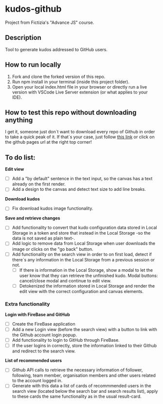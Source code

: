 # kudos-github
Project from Fictizia's "Advance JS" course.

## Description
Tool to generate kudos addressed to GitHub users.

## How to run locally
1. Fork and clone the forked version of this repo.
2. Run npm install in your terminal (inside this project folder).
3. Open your local index.html file in your browser or directly run a live version with VSCode Live Server extension (or what applies to your IDE).

## How to test this repo without downloading anything
I get it, someone just don´t want to download every repo of Github in order to take a quick peak of it. If that´s your case, just follow [this link](https://garcaplay.github.io/kudos-github/) or click on the github pages url at the right top corner! 

## To do list:

**Edit view**
- [ ] Add a "by default" sentence in the text input, so the canvas has a text already on the first render.
- [ ] Add a design to the canvas and detect text size to add line breaks.

**Download kudos**
- [ ] Fix download kudos image functionality.

**Save and retrieve changes**
- [ ] Add functionality to convert that kudo configuration data stored in Local Storage in a token and store that instead in the Local Storage -so the data is not saved as plain text-.
- [ ] Add logic to remove data from Local Storage when user downloads the image or clicks on the "go back" button. 
- [ ] Add functionality on the search view in order to on first load, detect if there´s any information in the Local Storage from a previous session or not. 
    - [ ] If there is information in the Local Storage, show a modal to let the user know that they can retrieve the unfinished kudo. Modal buttons: cancel/close modal and continue to edit view.
    - [ ] Detokenized the information stored in Local Storage and render the edit view with the correct configuration and canvas elements.

### Extra functionality
**Login with FireBase and GitHub**
- [ ] Create the FireBase application
- [ ] Add a new Login view (before the search view) with a button to link with the Github account login popup.
- [ ] Add functionality to login to GitHub through FireBase.
- [ ] If the user logins in correctly, store the information linked to their Github and redirect to the search view.

**List of recommended users**
- [ ] Github API calls to retrieve the necessary information of follower, following, team member, organisation members and other users related to the account logged in.
- [ ] Generate with this data a list of cards of recommmended users in the search view (located below the search bar and search results list), apply to these cards the same functionality as in the usual result-card.